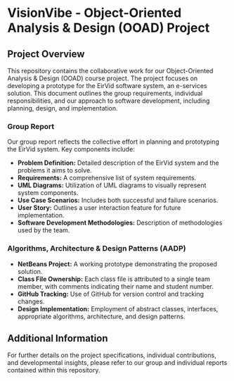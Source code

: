 # VisionVibe - Object-Oriented Analysis & Design (OOAD) Project

## Project Overview
This repository contains the collaborative work for our Object-Oriented Analysis & Design (OOAD) course project. 
The project focuses on developing a prototype for the EirVid software system, an e-services solution. 
This document outlines the group requirements, individual responsibilities, and our approach to software development, including planning, design, and implementation.

### Group Report
Our group report reflects the collective effort in planning and prototyping the EirVid system. Key components include:
- **Problem Definition:** Detailed description of the EirVid system and the problems it aims to solve.
- **Requirements:** A comprehensive list of system requirements.
- **UML Diagrams:** Utilization of UML diagrams to visually represent system components.
- **Use Case Scenarios:** Includes both successful and failure scenarios.
- **User Story:** Outlines a user interaction feature for future implementation.
- **Software Development Methodologies:** Description of methodologies used by the team.

### Algorithms, Architecture & Design Patterns (AADP)
- **NetBeans Project:** A working prototype demonstrating the proposed solution.
- **Class File Ownership:** Each class file is attributed to a single team member, with comments indicating their name and student number.
- **GitHub Tracking:** Use of GitHub for version control and tracking changes.
- **Design Implementation:** Employment of abstract classes, interfaces, appropriate algorithms, architecture, and design patterns.

## Additional Information
For further details on the project specifications, individual contributions, and developmental insights, please refer to our group and individual reports contained within this repository.